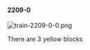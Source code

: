 #### 2209-0
![train-2209-0-0.png](https://github.com/lil-lab/nlvr/raw/master/nlvr/train/images/21/train-2209-0-0.png "train-2209-0-0.png")

There are 3 yellow blocks